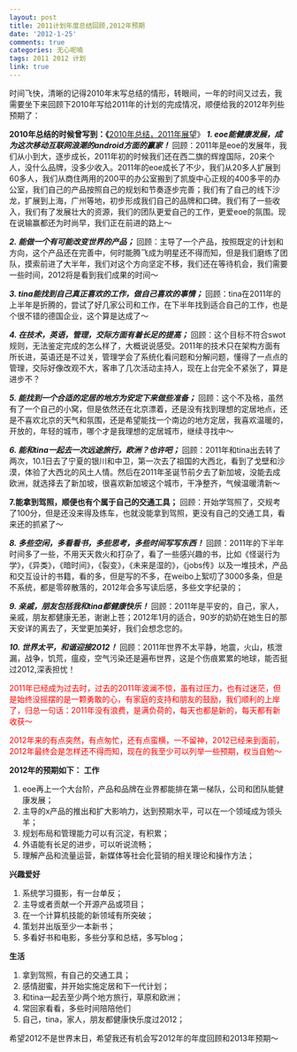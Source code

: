 ```yaml
---
layout: post
title: 2011计划年度总结回顾,2012年预期
date: '2012-1-25'
comments: true
categories: 无心呢喃
tags: 2011 2012 计划
link: true
---
```

时间飞快，清晰的记得2010年末写总结的情形，转眼间，一年的时间又过去，我需要坐下来回顾下2010年写给2011年的计划的完成情况，顺便给我的2012年列些预期了：

<strong>2010年总结的时候曾写到：《</strong><a href="http://www.iceskysl.com/?p=827" target="_blank">2010年总结，2011年展望</a>》
<strong><em>1. eoe能健康发展，成为这次移动互联网浪潮的android方面的赢家！</em></strong>
回顾：2011年是eoe的发展年，我们从小到大，逐步成长，2011年初的时候我们还在西二旗的辉煌国际，20来个人，没什么品牌，没多少收入。2011年的eoe成长了不少，我们从20多人扩展到60多人，我们从商住两用的200平的办公室搬到了凯旋中心正规的400多平的办公室，我们自己的产品按照自己的规划和节奏逐步完善；我们有了自己的线下沙龙，扩展到上海，广州等地，初步形成我们自己的品牌和口碑。我们有了一些收入，我们有了发展壮大的资源，我们的团队更爱自己的工作，更爱eoe的氛围。现在说输赢都还为时尚早，我们正在前进的路上～

<strong><em>2. 能做一个有可能改变世界的产品；</em></strong>
回顾：主导了一个产品，按照既定的计划和方向，这个产品还在完善中，何时能腾飞成为明星还不得而知，但是我们磨练了团队，摸索前进了大半年，我们对这个方向坚定不移，我们还在等待机会，我们需要一些时间，2012将是看到我们成果的时间～

<strong><em>3. tina能找到自己真正喜欢的工作，做自己喜欢的事情；</em></strong>
回顾：tina在2011年的上半年是折腾的，尝试了好几家公司和工作，在下半年找到适合自己的工作，也是个很不错的德国企业，这个算是达成了～

<strong><em>4. 在技术，英语，管理，交际方面有着长足的提高；</em></strong>
回顾：这个目标不符合swot规则，无法鉴定完成的怎么样了，大概说说感受。2011年的技术只在架构方面有所长进，英语还是不过关，管理学会了系统化看问题和分解问题，懂得了一点点的管理，交际好像改观不大，客串了几次活动主持人，现在上台完全不紧张了，算是进步不？

<strong><em><!--more-->5. 能找到一个合适的定居的地方为安定下来做些准备；</em></strong>
回顾：这个不及格，虽然有了一个自己的小窝，但是依然还在北京漂着，还是没有找到理想的定居地点，还是不喜欢北京的天气和氛围，还是希望能找一个南边的地方定居，我喜欢温暖的，开放的，年轻的城市，哪个才是我理想的定居城市，继续寻找中～

<em><strong>6. 能和tina一起去一次远途旅行，欧洲？也许吧；</strong></em>
回顾：2011年和tina出去转了两次，10.1日去了宁夏的银川和中卫，第一次去了祖国的大西北，看到了戈壁和沙漠，体验了大西北的风土人情。然后在2011年圣诞节前夕去了新加坡，没能去成欧洲，就选择去了新加坡，很喜欢新加坡这个城市，干净整齐，气候温暖清新～

<strong>7.能拿到驾照，顺便也有个属于自己的交通工具；</strong>
回顾：开始学驾照了，交规考了100分，但是还没来得及练车，也就没能拿到驾照，更没有自己的交通工具，看来还的抓紧了～

<strong><em>8. 多些空闲，多看看书，多些思考，多些时间写写东西！</em></strong>
回顾：2011年的下半年时间多了一些，不用天天救火和打杂了，看了一些感兴趣的书，比如《怪诞行为学》，《异类》，《暗时间》，《裂变》，《未来是湿的》，《jobs传》以及一堆技术，产品和交互设计的书籍，看的多，但是写的不多，在weibo上絮叨了3000多条，但是不系统，都是零碎散落的，2012年会多写读后感，多些文字纪录的；

<strong><em>9. 亲戚，朋友包括我和tina都健康快乐！</em></strong>
回顾：2011年是平安的，自己，家人，亲戚，朋友都健康无恙，谢谢上苍；2012年1月的适合，90岁的奶奶在她生日的那天安详的离去了，天堂更加美好，我们会想念您的。

<strong><em>10. 世界太平，和谐迎接2012！</em></strong>
回顾：2011年世界不太平静，地震，火山，核泄漏，战争，饥荒，瘟疫，空气污染还是遍布世界，这是个伤痕累累的地球，能否挺过2012,深表担忧！

<span style="color: #ff0000;">2011年已经成为过去时，过去的2011年波澜不惊，虽有过压力，也有过迷茫，但是始终没摇摆的是一颗勇敢的心，有家庭的支持和朋友的鼓励，我们顺利的上岸了，归总一句话：2011年没有浪费，是满负荷的，每天也都是新的，每天都有新收获～</span>

<span style="color: #ff0000;">2012年来的有点突然，有点匆忙，还有点蛮横，一不留神，2012已经来到面前，2012年最终会是怎样还不得而知，现在的我至少可以列举一些预期，权当自勉～</span>

<strong>2012年的预期如下：</strong>
<strong>工作</strong>
1. eoe再上一个大台阶，产品和品牌在业界都能排在第一梯队，公司和团队能健康发展；
2. 主导的x产品的推出和扩大影响力，达到预期水平，可以在一个领域成为领头羊；
3. 规划布局和管理能力可以有沉淀，有积累；
4. 外语能有长足的进步，可以听说流畅；
5. 理解产品和流量运营，新媒体等社会化营销的相关理论和操作方法；

<strong>兴趣爱好</strong>
1. 系统学习摄影，有一台单反；
2. 主导或者贡献一个开源产品或项目；
3. 在一个计算机技能的新领域有所突破；
4. 策划并出版至少一本新书；
5. 多看好书和电影，多些分享和总结，多写blog；

<strong>生活</strong>
1. 拿到驾照，有自己的交通工具；
2. 感情甜蜜，并开始实施定居和下一代计划；
3. 和tina一起去至少两个地方旅行，草原和欧洲；
4. 常回家看看，多些时间陪陪他们
5. 自己，tina，家人，朋友都健康快乐度过2012；

希望2012不是世界末日，希望我还有机会写2012年的年度回顾和2013年预期～
